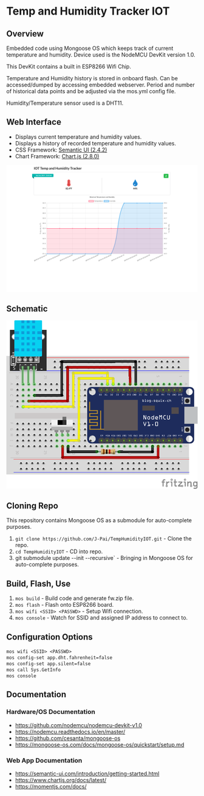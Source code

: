 # Temp and Humidity Tracker IOT

## Overview
Embedded code using Mongoose OS which keeps track of current temperature and humidity. Device used is the NodeMCU DevKit version 1.0.

This DevKit contains a built in ESP8266 Wifi Chip.

Temperature and Humidity history is stored in onboard flash. Can be accessed/dumped by accessing embedded webserver. Period and number of historical data points and be adjusted via the mos.yml config file.

Humidity/Temperature sensor used is a DHT11.

## Web Interface
- Displays current temperature and humidity values.
- Displays a history of recorded temperature and humidity values.
- CSS Framework: [Semantic UI (2.4.2)](https://semantic-ui.com/)
- Chart Framework: [Chart.js (2.8.0)](https://www.chartjs.org/)

![Interface](.md/IOT_Interface.png)

## Schematic
![Schematic](.md/TempHumidityIOT_bb.png)

## Cloning Repo
This repository contains Mongoose OS as a submodule for auto-complete purposes.
1) `git clone https://github.com/J-Pai/TempHumidityIOT.git` - Clone the repo.
2) `cd TempHumidityIOT` - CD into repo.
3) git submodule update --init --recursive` - Bringing in Mongoose OS for auto-complete purposes.

## Build, Flash, Use
1) `mos build` - Build code and generate fw.zip file.
2) `mos flash` - Flash onto ESP8266 board.
3) `mos wifi <SSID> <PASSWD>` - Setup Wifi connection.
4) `mos console` - Watch for SSID and assigned IP address to connect to.

## Configuration Options
```
mos wifi <SSID> <PASSWD>
mos config-set app.dht.fahrenheit=false
mos config-set app.silent=false
mos call Sys.GetInfo
mos console
```

## Documentation
### Hardware/OS Documentation
- https://github.com/nodemcu/nodemcu-devkit-v1.0
- https://nodemcu.readthedocs.io/en/master/
- https://github.com/cesanta/mongoose-os
- https://mongoose-os.com/docs/mongoose-os/quickstart/setup.md
### Web App Documentation
- https://semantic-ui.com/introduction/getting-started.html
- https://www.chartjs.org/docs/latest/
- https://momentjs.com/docs/
